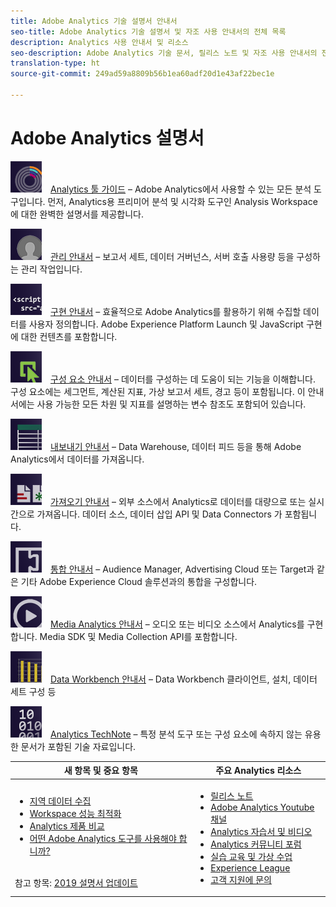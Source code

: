 ```yaml
---
title: Adobe Analytics 기술 설명서 안내서
seo-title: Adobe Analytics 기술 설명서 및 자조 사용 안내서의 전체 목록
description: Analytics 사용 안내서 및 리소스
seo-description: Adobe Analytics 기술 문서, 릴리스 노트 및 자조 사용 안내서의 전체 목록입니다.
translation-type: ht
source-git-commit: 249ad59a8809b56b1ea60adf20d1e43af22bec1e

---
```



# Adobe Analytics 설명서

[![도구](assets/analyze_50px.png)](/help/analyze/home.md) [Analytics 툴 가이드](/help/analyze/home.md) – Adobe Analytics에서 사용할 수 있는 모든 분석 도구입니다. 먼저, Analytics용 프리미어 분석 및 시각화 도구인 Analysis Workspace에 대한 완벽한 설명서를 제공합니다.

[![관리](assets/admin_50px.png)](/help/admin/home.md) [관리 안내서](/help/admin/home.md) – 보고서 세트, 데이터 거버넌스, 서버 호출 사용량 등을 구성하는 관리 작업입니다.

[![구현](assets/implement_50px.png)](/help/implement/home.md) [구현 안내서](/help/implement/home.md) – 효율적으로 Adobe Analytics를 활용하기 위해 수집할 데이터를 사용자 정의합니다. Adobe Experience Platform Launch 및 JavaScript 구현에 대한 컨텐츠를 포함합니다.

[![구성 요소](assets/components_50px.png)](/help/components/home.md) [구성 요소 안내서](/help/components/home.md) – 데이터를 구성하는 데 도움이 되는 기능을 이해합니다. 구성 요소에는 세그먼트, 계산된 지표, 가상 보고서 세트, 경고 등이 포함됩니다. 이 안내서에는 사용 가능한 모든 차원 및 지표를 설명하는 변수 참조도 포함되어 있습니다.

[![내보내기](assets/export_50px.png)](/help/export/home.md) [내보내기 안내서](/help/export/home.md) – Data Warehouse, 데이터 피드 등을 통해 Adobe Analytics에서 데이터를 가져옵니다.

[![가져오기](assets/import_50px.png)](/help/import/home.md) [가져오기 안내서](/help/import/home.md) – 외부 소스에서 Analytics로 데이터를 대량으로 또는 실시간으로 가져옵니다. 데이터 소스, 데이터 삽입 API 및 Data Connectors 가 포함됩니다.

[![통합](assets/integrate_50px.png)](/help/integrate/home.md) [통합 안내서](/help/integrate/home.md) – Audience Manager, Advertising Cloud 또는 Target과 같은 기타 Adobe Experience Cloud 솔루션과의 통합을 구성합니다.

[![Media Analytics](assets/media_50px.png)](https://docs.adobe.com/content/help/ko-KR/media-analytics/using/media-overview.html) [Media Analytics 안내서](https://docs.adobe.com/content/help/ko-KR/media-analytics/using/media-overview.html) – 오디오 또는 비디오 소스에서 Analytics를 구현합니다. Media SDK 및 Media Collection API를 포함합니다.

[![DWB](assets/workbench_50px.png)](https://marketing.adobe.com/resources/help/ko_KR/insight/) [Data Workbench 안내서](https://marketing.adobe.com/resources/help/ko_KR/insight/) – Data Workbench 클라이언트, 설치, 데이터 세트 구성 등

[![TechNote](assets/technotes_50px.png)](../technotes/home.md) [Analytics TechNote](../technotes/home.md) – 특정 분석 도구 또는 구성 요소에 속하지 않는 유용한 문서가 포함된 기술 자료입니다.

| 새 항목 및 중요 항목 | 주요 Analytics 리소스 |
| --- | --- |
| <ul><li>[지역 데이터 수집](../technotes/rdc/regional-data-collection.md)</li><li>[Workspace 성능 최적화](/help/analyze/analysis-workspace/optimizing-performance.md)</li><li>[Analytics 제품 비교](/help/admin/c-analytics-product-comparison/analytics-product-comparison.md)</li><li>[어떤 Adobe Analytics 도구를 사용해야 합니까?](/help/admin/c-analytics-product-comparison/which-analytics-tool.md)</li></ul><br> 참고 항목: [2019 설명서 업데이트](doc-updates.md) | <ul><li> [릴리스 노트](https://marketing.adobe.com/resources/help/ko_KR/whatsnew/)</li><li> [Adobe Analytics Youtube 채널](https://www.youtube.com/channel/UC8I6bqCk7gO6YdoMz6W5fvw)</li><li>[Analytics 자습서 및 비디오](https://helpx.adobe.com/analytics/kt/index/analytics-videos.html)</li><li>[Analytics 커뮤니티 포럼](https://forums.adobe.com/community/experience-cloud/analytics-cloud/analytics)</li><li>[실습 교육 및 가상 수업](https://training.adobe.com/training/courses.html#solution=adobeAnalytics)</li><li>[Experience League](https://landing.adobe.com/experience-league/)</li><li>[고객 지원에 문의](https://helpx.adobe.com/kr/support/analytics.html)</li></ul> |

<!-- Keep around for now

## Analytics reporting capabilities

Here is a comprehensive list of and links to all the reporting capabilities in Adobe Analytics.

* [Analysis Workspace](../analyze/analysis-workspace/analysis-workspace-features.md)
* [Report Builder](../analyze/report-builder/home.md)
* [Data Warehouse](../export/data-warehouse/data-warehouse.md)
* [Mobile Services UI](https://docs.adobe.com/content/help/en/mobile-services/using/home.html)
* [Data Workbench](https://marketing.adobe.com/resources/help/en_US/insight/)
* [Reports & Analytics](../analyze/reports-analytics/getting-started.md)
* [Ad Hoc Analysis](../analyze/ad-hoc-analysis/adhoc-home.md)

### Analytics feature list

*   [Activity Map](/help/analyze/activity-map/activity-map.md)
*   [Anomaly Detection](/help/analyze/analysis-workspace/virtual-analyst/c-anomaly-detection/statistics-anomaly-detection.md)
*   [Bot filtering](/help/admin/admin/bot-rules/bot-rules.md)
*   [Calculated Metrics](/help/components/c-calcmetrics/cm-overview.md)
*   [Classifications](/help/components/c-classifications2/c-classifications.md)
*   [Cohort Analysis](/help/analyze/analysis-workspace/visualizations/cohort-table/cohort-analysis.md)
*   [Contribution Analysis](/help/analyze/analysis-workspace/virtual-analyst/c-anomaly-detection/anomaly-detection.md)
*   [Data Connectors](https://www.adobeexchange.com/experiencecloud.html)
*   [Data Feeds](/help/export/analytics-data-feed/c-getstarted/data-feed-overview.md)   
*   [Data Sources](/help/import/c-data-sources/datasrc-home.md)  
*   [Fallout](/help/analyze/analysis-workspace/visualizations/fallout/fallout-flow.md)
*   [Flow](/help/analyze/analysis-workspace/visualizations/c-flow/flow.md)
*   [Intelligent Alerts](/help/components/c-alerts/intellligent-alerts.md)
*   [Mobile App SDK](https://docs.adobe.com/content/help/en/mobile-services/using/home.html)  
*   [Real-time reporting](/help/components/c-real-time-reporting/realtime.md)
*   [Segmentation](/help/components/c-segmentation/seg-home.md)
*   [Segment Comparison](/help/analyze/analysis-workspace/c-panels/c-segment-comparison/segment-comparison.md)
*   [Video Tracking](https://docs.adobe.com/content/help/en/media-analytics/using/media-overview.html)
*   [Virtual Report Suites](/help/components/vrs/vrs-about.md)

## Contact options

Support delegates can get assisted support via:

**In-Product:**

1.  [Sign in to Adobe Analytics.](https://sc.omniture.com/login/)
2.  Navigate to **Help** > **Customer Care**.  

**Phone:** 1-800-497-0335 (US & Canada).

Get [phone numbers for other regions](https://helpx.adobe.com/contact/dma-external/DMACustomeCareRegionalPhoneNumbers.html).

**Email:**

1.  Include [case details](https://helpx.adobe.com/experience-cloud/enterprise-email-support-guidelines.html) to open a ticket via email. 
1.  Send your case to [customercare@adobe.com](mailto:customercare@adobe.com).

Not sure if you’re a **support delegate**? Find out if this [user type applies to you](https://helpx.adobe.com/experience-cloud/supported-users.html) and learn about our [enterprise support terms](https://helpx.adobe.com/support/programs/enterprise-support-terms.html).  
 -->

